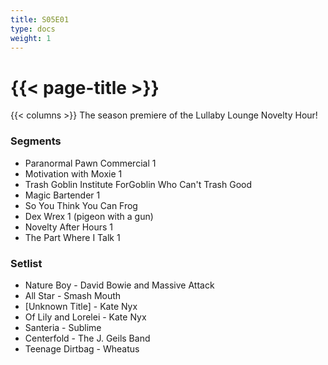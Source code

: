 ```yaml
---
title: S05E01
type: docs
weight: 1
---
```


# {{< page-title >}}

{{< columns >}}
The season premiere of the Lullaby Lounge Novelty Hour!

### Segments
* Paranormal Pawn Commercial 1
* Motivation with Moxie 1
* Trash Goblin Institute ForGoblin Who Can't Trash Good
* Magic Bartender 1
* So You Think You Can Frog
* Dex Wrex 1 (pigeon with a gun)
* Novelty After Hours 1
* The Part Where I Talk 1


### Setlist
* Nature Boy - David Bowie and Massive Attack
* All Star - Smash Mouth
* [Unknown Title] - Kate Nyx
* Of Lily and Lorelei - Kate Nyx
* Santeria - Sublime
* Centerfold - The J. Geils Band
* Teenage Dirtbag - Wheatus
